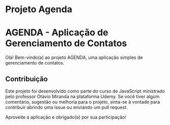 # Projeto Agenda #
# AGENDA - Aplicação de Gerenciamento de Contatos

Olá! Bem-vindo(a) ao projeto AGENDA, uma aplicação simples de gerenciamento de contatos.


## Contribuição

Este projeto foi desenvolvido como parte do curso de JavaScript ministrado pelo professor Otávio Miranda na plataforma Udemy. Se você tiver algum comentário, sugestão ou melhoria para o projeto, sinta-se à vontade para contribuir abrindo uma issue ou enviando um pull request.

Aproveite a aplicação e obrigado(a) por sua participação!


